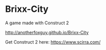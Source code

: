 Brixx-City
==========
A game made with Construct 2

http://anotherfoxguy.github.io/Brixx-City

Get Construct 2 here:
https://www.scirra.com/

